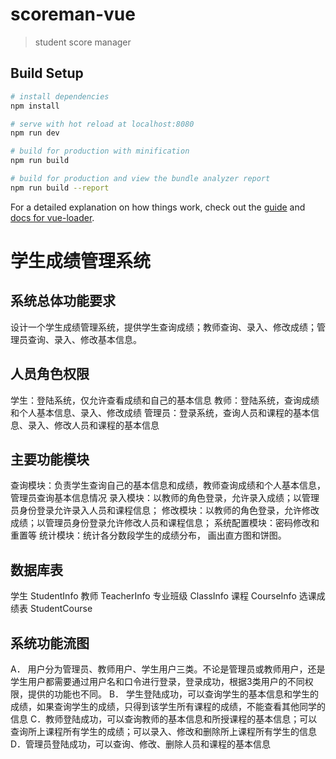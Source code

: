 # scoreman-vue

> student score manager

## Build Setup

``` bash
# install dependencies
npm install

# serve with hot reload at localhost:8080
npm run dev

# build for production with minification
npm run build

# build for production and view the bundle analyzer report
npm run build --report
```

For a detailed explanation on how things work, check out the [guide](http://vuejs-templates.github.io/webpack/) and [docs for vue-loader](http://vuejs.github.io/vue-loader).

# 学生成绩管理系统
## 系统总体功能要求
设计一个学生成绩管理系统，提供学生查询成绩；教师查询、录入、修改成绩；管理员查询、录入、修改基本信息。

## 人员角色权限
学生：登陆系统，仅允许查看成绩和自己的基本信息
教师：登陆系统，查询成绩和个人基本信息、录入、修改成绩
管理员：登录系统，查询人员和课程的基本信息、录入、修改人员和课程的基本信息

## 主要功能模块
查询模块：负责学生查询自己的基本信息和成绩，教师查询成绩和个人基本信息，管理员查询基本信息情况
录入模块：以教师的角色登录，允许录入成绩；以管理员身份登录允许录入人员和课程信息；
修改模块：以教师的角色登录，允许修改成绩；以管理员身份登录允许修改人员和课程信息；
系统配置模块：密码修改和重置等
统计模块：统计各分数段学生的成绩分布， 画出直方图和饼图。

## 数据库表
学生 StudentInfo
教师 TeacherInfo
专业班级 ClassInfo
课程 CourseInfo
选课成绩表 StudentCourse

## 系统功能流图
A． 用户分为管理员、教师用户、学生用户三类。不论是管理员或教师用户，还是学生用户都需要通过用户名和口令进行登录，登录成功，根据3类用户的不同权限，提供的功能也不同。
B． 学生登陆成功，可以查询学生的基本信息和学生的成绩，如果查询学生的成绩，只得到该学生所有课程的成绩，不能查看其他同学的信息
C．教师登陆成功，可以查询教师的基本信息和所授课程的基本信息；可以查询所上课程所有学生的成绩；可以录入、修改和删除所上课程所有学生的信息
D．管理员登陆成功，可以查询、修改、删除人员和课程的基本信息


